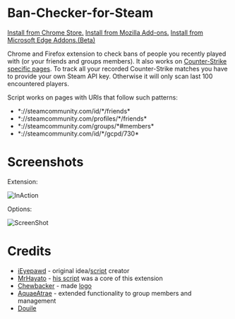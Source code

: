 # Ban-Checker-for-Steam

[Install from Chrome Store.](https://chrome.google.com/webstore/detail/ban-checker-for-steam/canbadmphamemnmdfngmcabnjmjgaiki)
[Install from Mozilla Add-ons.](https://addons.mozilla.org/firefox/addon/ban-checker/)
[Install from Microsoft Edge Addons.(Beta)](https://microsoftedge.microsoft.com/addons/detail/ban-checker-for-steam/jpfpinbbmcpbnnohhdhpibfpfoikgjjf)

Chrome and Firefox extension to check bans of people you recently played with (or your friends and groups members).
It also works on [Counter-Strike specific pages](https://steamcommunity.com/id/geku/gcpd/730). To track all your recorded Counter-Strike matches you have to provide your own Steam API key. Otherwise it will only scan last 100 encountered players.

Script works on pages with URIs that follow such patterns:

- \*://steamcommunity.com/id/\*/friends\*
- \*://steamcommunity.com/profiles/\*/friends\*
- \*://steamcommunity.com/groups/\*#members\*
- \*://steamcommunity.com/id/\*/gcpd/730\*

# Screenshots

Extension:

![InAction](https://user-images.githubusercontent.com/11873225/43035800-3092124c-8cfe-11e8-8397-e4d7fa4044ba.gif)

Options:

![ScreenShot](https://lh3.googleusercontent.com/cCRgD233tuRQJEQmLZfmdhIe1wpp2bfxHWK-z-MH1EM0Iq7FsuJcv7W0KKaF5SKv-6s0tbDb7A=s640-h400-e365-rw)

# Credits

- [iEyepawd](http://www.reddit.com/user/iEyepawd) - original idea/[script](https://github.com/nicememe/VAC-Check) creator
- [MrHayato](http://www.reddit.com/user/MrHayato) - [his script](https://github.com/MrHayato/VacBanChecker) was a core of this extension
- [Chewbacker](http://www.reddit.com/user/Chewbacker) - made [logo](http://www.reddit.com/r/GlobalOffensive/comments/33esl9/i_made_an_overwatch_pin/)
- [AquaeAtrae](https://github.com/AquaeAtrae) - extended functionality to group members and management
- [Douile](https://github.com/Douile)
